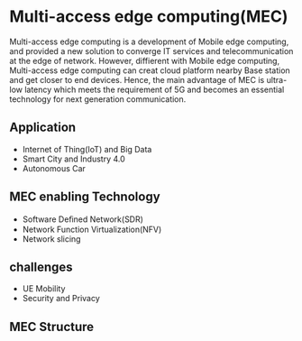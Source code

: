 # Multi-access edge computing(MEC)
Multi-access edge computing is a development of Mobile edge computing, and provided a new solution to converge IT services and telecommunication at the edge of network.
However, diffierent with Mobile edge computing, Multi-access edge computing can creat cloud platform nearby Base station and get closer to end devices.
Hence, the main advantage of MEC is ultra-low latency which meets the requirement of 5G and becomes an essential technology for next generation communication.
## Application
* Internet of Thing(IoT) and Big Data
* Smart City and Industry 4.0
* Autonomous Car
## MEC enabling Technology
* Software Deﬁned Network(SDR)
* Network Function Virtualization(NFV)
* Network slicing
## challenges
*  UE Mobility
* Security and Privacy
## MEC Structure
